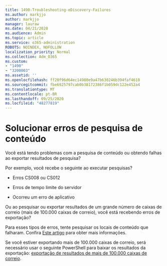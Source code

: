 ```yaml
---
title: 1490-Troubleshooting-eDiscovery-Failures
ms.author: markjjo
author: markjjo
manager: lauraw
ms.date: 04/21/2020
ms.audience: Admin
ms.topic: article
ms.service: o365-administration
ROBOTS: NOINDEX, NOFOLLOW
localization_priority: Normal
ms.collection: Adm_O365
ms.custom:
- "1490"
- "3200003"
ms.assetid: ''
ms.openlocfilehash: ff28f96d64ec14980e9a47b630246b394faf4610
ms.sourcegitcommit: fbe6925797cab0b38172386f1b059dc122e452a4
ms.translationtype: MT
ms.contentlocale: pt-BR
ms.lasthandoff: 09/25/2020
ms.locfileid: "48277819"
---
```

# <a name="troubleshoot-content-search-errors"></a>Solucionar erros de pesquisa de conteúdo

Você está tendo problemas com a pesquisa de conteúdo ou obtendo falhas ao exportar resultados de pesquisa?

Por exemplo, você recebe o seguinte ao executar pesquisas?

- Erros CS008 ou CS012

- Erros de tempo limite do servidor

- Ocorreu um erro de aplicativo

Ou ao pesquisar ou exportar resultados de um grande número de caixas de correio (mais de 100.000 caixas de correio), você está recebendo erros de exportação?

Para esses tipos de erros, tente pesquisar os locais de conteúdo que falharam. Confira  [Este artigo](https://docs.microsoft.com/microsoft-365/compliance/retry-failed-content-search) para obter mais informações.

Se você estiver exportando mais de 100.000 caixas de correio, será necessário usar o seguinte PowerShell para baixar os resultados da exportação:  [exportação de resultados de mais de 100.000 caixas de correio](https://docs.microsoft.com/microsoft-365/compliance/export-search-results?view=o365-worldwide%23exporting-results-from-more-than-100000-mailboxes).
